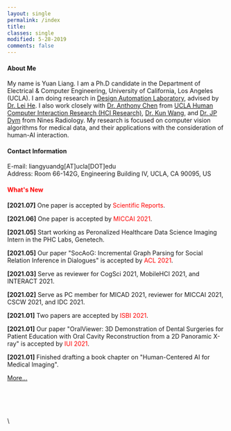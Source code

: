 ```yaml
---
layout: single
permalink: /index
title:
classes: single
modified: 5-28-2019
comments: false
---
```


#### About Me    
My name is Yuan Liang. I am a Ph.D candidate in the Department of Electrical & Computer Engineering, University of California, Los Angeles (UCLA).
I am doing research in [Design Automation Laboratory](http://eda.ee.ucla.edu/), advised by [Dr. Lei He](http://eda.ee.ucla.edu/people/faculty.html).
I also work closely with [Dr. Anthony Chen](https://xac.is/) from [UCLA Human Computer Interaction Research (HCI Research)](https://hci.ucla.edu/#projects), [Dr. Kun Wang](http://eda.ee.ucla.edu/people/kun-wang/index.html), and [Dr. JP Dym](https://www.jpdym.net/) from Nines Radiology.
My research is focused on computer vision algorithms for medical data, and their applications with the consideration of human-AI interaction.
<!-- I am passionate about developing AI-empowered medical systems for deployment/commercialization. -->

<!-- Check out my [CV](https://liangyuandg.github.io/404/). -->

#### Contact Information
E-mail: liangyuandg[AT]ucla[DOT]edu\
Address: Room 66-142G, Engineering Building IV, UCLA, CA 90095, US


#### <span style="color:red">What's New</span>

**[2021.07]** One paper is accepted by <span style="color:red">Scientific Reports</span>.

**[2021.06]** One paper is accepted by <span style="color:red">MICCAI 2021</span>.

**[2021.05]** Start working as Peronalized Healthcare Data Science Imaging Intern in the PHC Labs, Genetech. 

**[2021.05]** Our paper "SocAoG: Incremental Graph Parsing for Social Relation Inference in Dialogues" is accepted by <span style="color:red">ACL 2021</span>.

**[2021.03]** Serve as reviewer for CogSci 2021, MobileHCI 2021, and INTERACT 2021.

**[2021.02]** Serve as PC member for MICAD 2021, reviewer for MICCAI 2021, CSCW 2021, and IDC 2021.

**[2021.01]** Two papers are accepted by <span style="color:red">ISBI 2021</span>.

**[2021.01]** Our paper "OralViewer: 3D Demonstration of Dental Surgeries for Patient Education with Oral Cavity Reconstruction from a 2D Panoramic X-ray" is accepted by <span style="color:red">IUI 2021</span>.

**[2021.01]** Finished drafting a book chapter on "Human-Centered AI for Medical Imaging".


[More...](./news/)

\
\
\
\
\
<script type="text/javascript" id="clustrmaps" src="//cdn.clustrmaps.com/map_v2.js?cl=ffffff&w=200&t=m&d=B0EyV0HNQ9l-UARrPicAxTCnCtyK2Cqlz9f8LgkDUco"></script>

